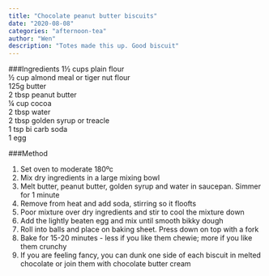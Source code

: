 ```yaml
---
title: "Chocolate peanut butter biscuits"
date: "2020-08-08"
categories: "afternoon-tea"
author: "Wen"
description: "Totes made this up. Good biscuit"
---
```


###Ingredients
1½ cups plain flour  
½ cup almond meal or tiger nut flour  
125g butter  
2 tbsp peanut butter  
¼ cup cocoa  
2 tbsp water  
2 tbsp golden syrup or treacle  
1 tsp bi carb soda  
1 egg  

###Method
1. Set oven to moderate 180ºc
2. Mix dry ingredients in a large mixing bowl
3. Melt butter, peanut butter, golden syrup and water in saucepan.  Simmer for 1 minute
4. Remove from heat and add soda, stirring so it floofts
5. Poor mixture over dry ingredients and stir to cool the mixture down
6. Add the lightly beaten egg and mix until smooth bikky dough
7. Roll into balls and place on baking sheet.  Press down on top with a fork
8. Bake for 15-20 minutes - less if you like them chewie; more if you like them crunchy
9. If you are feeling fancy, you can dunk one side of each biscuit in melted chocolate or join them with chocolate butter cream
